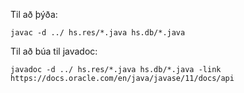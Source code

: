 Til að þýða:

```
javac -d ../ hs.res/*.java hs.db/*.java
```

Til að búa til javadoc:

```
javadoc -d ../ hs.res/*.java hs.db/*.java -link https://docs.oracle.com/en/java/javase/11/docs/api
```
